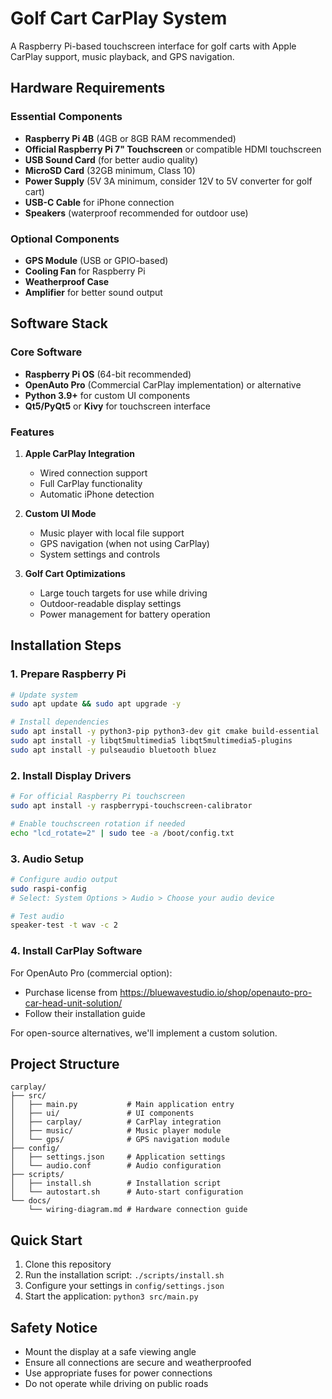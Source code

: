 # Golf Cart CarPlay System

A Raspberry Pi-based touchscreen interface for golf carts with Apple CarPlay support, music playback, and GPS navigation.

## Hardware Requirements

### Essential Components
- **Raspberry Pi 4B** (4GB or 8GB RAM recommended)
- **Official Raspberry Pi 7" Touchscreen** or compatible HDMI touchscreen
- **USB Sound Card** (for better audio quality)
- **MicroSD Card** (32GB minimum, Class 10)
- **Power Supply** (5V 3A minimum, consider 12V to 5V converter for golf cart)
- **USB-C Cable** for iPhone connection
- **Speakers** (waterproof recommended for outdoor use)

### Optional Components
- **GPS Module** (USB or GPIO-based)
- **Cooling Fan** for Raspberry Pi
- **Weatherproof Case**
- **Amplifier** for better sound output

## Software Stack

### Core Software
- **Raspberry Pi OS** (64-bit recommended)
- **OpenAuto Pro** (Commercial CarPlay implementation) or alternative
- **Python 3.9+** for custom UI components
- **Qt5/PyQt5** or **Kivy** for touchscreen interface

### Features
1. **Apple CarPlay Integration**
   - Wired connection support
   - Full CarPlay functionality
   - Automatic iPhone detection

2. **Custom UI Mode**
   - Music player with local file support
   - GPS navigation (when not using CarPlay)
   - System settings and controls

3. **Golf Cart Optimizations**
   - Large touch targets for use while driving
   - Outdoor-readable display settings
   - Power management for battery operation

## Installation Steps

### 1. Prepare Raspberry Pi
```bash
# Update system
sudo apt update && sudo apt upgrade -y

# Install dependencies
sudo apt install -y python3-pip python3-dev git cmake build-essential
sudo apt install -y libqt5multimedia5 libqt5multimedia5-plugins
sudo apt install -y pulseaudio bluetooth bluez
```

### 2. Install Display Drivers
```bash
# For official Raspberry Pi touchscreen
sudo apt install -y raspberrypi-touchscreen-calibrator

# Enable touchscreen rotation if needed
echo "lcd_rotate=2" | sudo tee -a /boot/config.txt
```

### 3. Audio Setup
```bash
# Configure audio output
sudo raspi-config
# Select: System Options > Audio > Choose your audio device

# Test audio
speaker-test -t wav -c 2
```

### 4. Install CarPlay Software
For OpenAuto Pro (commercial option):
- Purchase license from https://bluewavestudio.io/shop/openauto-pro-car-head-unit-solution/
- Follow their installation guide

For open-source alternatives, we'll implement a custom solution.

## Project Structure
```
carplay/
├── src/
│   ├── main.py           # Main application entry
│   ├── ui/               # UI components
│   ├── carplay/          # CarPlay integration
│   ├── music/            # Music player module
│   └── gps/              # GPS navigation module
├── config/
│   ├── settings.json     # Application settings
│   └── audio.conf        # Audio configuration
├── scripts/
│   ├── install.sh        # Installation script
│   └── autostart.sh      # Auto-start configuration
└── docs/
    └── wiring-diagram.md # Hardware connection guide
```

## Quick Start

1. Clone this repository
2. Run the installation script: `./scripts/install.sh`
3. Configure your settings in `config/settings.json`
4. Start the application: `python3 src/main.py`

## Safety Notice
- Mount the display at a safe viewing angle
- Ensure all connections are secure and weatherproofed
- Use appropriate fuses for power connections
- Do not operate while driving on public roads